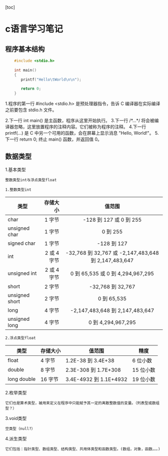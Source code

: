 [toc]
# c语言学习笔记

## 程序基本结构

```c++
    #include <stdio.h>
     
    int main()
    {
       printf("Hello\tWorld\n\n");
     
       return 0;
    }
```
1.程序的第一行 #include <stdio.h> 是预处理器指令，告诉 C 编译器在实际编译之前要包含 stdio.h 文件。

2.下一行 int main() 是主函数，程序从这里开始执行。
3.下一行 /\*...\*/ 将会被编译器忽略，这里放置程序的注释内容。它们被称为程序的注释。
4.下一行 printf(...) 是 C 中另一个可用的函数，会在屏幕上显示消息 "Hello, World!"。
5.下一行 return 0; 终止 main() 函数，并返回值 0。

## 数据类型

1.基本类型

    整数类型int与浮点类型float
    
    1.整数类型int
    
| 类型 |	存储大小 |	值范围 |
|--- |---: |:---:|
|char|	1 字节|	-128 到 127 或 0 到 255|
|unsigned char|	1 字节|	0 到 255|
|signed char|	1 字节|	-128 到 127|
|int|	2 或 4 字节|	-32,768 到 32,767 或 -2,147,483,648 到 2,147,483,647|
|unsigned int|	2 或 4 字节|	0 到 65,535 或 0 到 4,294,967,295|
|short|	2 字节|	-32,768 到 32,767|
|unsigned short|	2 字节|	0 到 65,535|
|long|	4 字节|	-2,147,483,648 到 2,147,483,647|
|unsigned long|	4 字节|	0 到 4,294,967,295|

    2.浮点类型float
    
|类型|存储大小|值范围|精度|
|---|---|---|---|
|float|4 字节|1.2E-38 到 3.4E+38|6 位小数|
|double	|8 字节|	2.3E-308 到 1.7E+308|	15 位小数|
|long double|16 字节	|3.4E-4932 到 1.1E+4932|19 位小数|

   
2.枚举类型

    它们也是算术类型，被用来定义在程序中只能赋予其一定的离散整数值的变量。（列表型或数组型？）

3.void类型

    空类型（null?）

4.派生类型
    
    它们包括：指针类型、数组类型、结构类型、共用体类型和函数类型。(数组，对象，函数。。。)
    
    